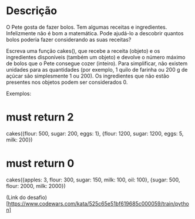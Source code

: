 # Descrição
O Pete gosta de fazer bolos. Tem algumas receitas e ingredientes. Infelizmente não é bom a matemática. Pode ajudá-lo a descobrir quantos bolos poderia fazer considerando as suas receitas?

Escreva uma função cakes(), que recebe a receita (objeto) e os ingredientes disponíveis (também um objeto) e devolve o número máximo de bolos que o Pete consegue cozer (inteiro). Para simplificar, não existem unidades para as quantidades (por exemplo, 1 quilo de farinha ou 200 g de açúcar são simplesmente 1 ou 200). Os ingredientes que não estão presentes nos objetos podem ser considerados 0.

Exemplos:

# must return 2
cakes({flour: 500, sugar: 200, eggs: 1}, {flour: 1200, sugar: 1200, eggs: 5, milk: 200})

# must return 0
cakes({apples: 3, flour: 300, sugar: 150, milk: 100, oil: 100}, {sugar: 500, flour: 2000, milk: 2000})


(Link do desafio)[https://www.codewars.com/kata/525c65e51bf619685c000059/train/python]